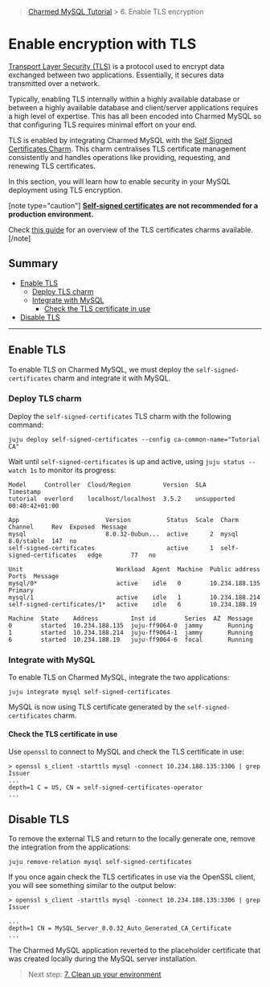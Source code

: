 > [Charmed MySQL Tutorial](/t/9922) > 6. Enable TLS encryption

# Enable encryption with TLS

[Transport Layer Security (TLS)](https://en.wikipedia.org/wiki/Transport_Layer_Security) is a protocol used to encrypt data exchanged between two applications. Essentially, it secures data transmitted over a network.

Typically, enabling TLS internally within a highly available database or between a highly available database and client/server applications requires a high level of expertise. This has all been encoded into Charmed MySQL so that configuring TLS requires minimal effort on your end.

TLS is enabled by integrating Charmed MySQL with the [Self Signed Certificates Charm](https://charmhub.io/self-signed-certificates). This charm centralises TLS certificate management consistently and handles operations like providing, requesting, and renewing TLS certificates.

In this section, you will learn how to enable security in your MySQL deployment using TLS encryption.

[note type="caution"]
**[Self-signed certificates](https://en.wikipedia.org/wiki/Self-signed_certificate) are not recommended for a production environment.**

Check [this guide](/t/11664) for an overview of the TLS certificates charms available. 
[/note]

## Summary
- [Enable TLS](#enable-tls)
  - [Deploy TLS charm](#deploy-tls-charm)
  - [Integrate with MySQL](#integrate-with-mysql)
    - [Check the TLS certificate in use](#check-the-tls-certificate-in-use)
- [Disable TLS ](#disable-tls)

---

## Enable TLS
To enable TLS on Charmed MySQL, we must deploy the `self-signed-certificates` charm and integrate it with MySQL.

### Deploy TLS charm
Deploy the `self-signed-certificates` TLS charm with the following command:
```shell
juju deploy self-signed-certificates --config ca-common-name="Tutorial CA"
```

Wait until `self-signed-certificates` is up and active, using `juju status --watch 1s` to monitor its progress:
```shell
Model     Controller  Cloud/Region         Version  SLA          Timestamp
tutorial  overlord    localhost/localhost  3.5.2    unsupported  00:40:42+01:00

App                        Version          Status  Scale  Charm                      Channel     Rev  Exposed  Message
mysql                      8.0.32-0ubun...  active      2  mysql                      8.0/stable  147  no
self-signed-certificates                    active      1  self-signed-certificates   edge        77   no

Unit                          Workload  Agent  Machine  Public address  Ports  Message
mysql/0*                      active    idle   0        10.234.188.135         Primary
mysql/1                       active    idle   1        10.234.188.214
self-signed-certificates/1*   active    idle   6        10.234.188.19

Machine  State    Address         Inst id        Series  AZ  Message
0        started  10.234.188.135  juju-ff9064-0  jammy       Running
1        started  10.234.188.214  juju-ff9064-1  jammy       Running
6        started  10.234.188.19   juju-ff9064-6  focal       Running
```

### Integrate with MySQL

To enable TLS on Charmed MySQL, integrate the two applications:
```shell
juju integrate mysql self-signed-certificates
```
MySQL is now using TLS certificate generated by the `self-signed-certificates` charm.

#### Check the TLS certificate in use
Use `openssl` to connect to MySQL and check the TLS certificate in use:
```shell
> openssl s_client -starttls mysql -connect 10.234.188.135:3306 | grep Issuer
...
depth=1 C = US, CN = self-signed-certificates-operator
...
```

## Disable TLS
To remove the external TLS and return to the locally generate one, remove the integration from the applications:
```shell
juju remove-relation mysql self-signed-certificates
```

If you once again check the TLS certificates in use via the OpenSSL client, you will see something similar to the output below:

```shell
> openssl s_client -starttls mysql -connect 10.234.188.135:3306 | grep Issuer
```

```shell
...
depth=1 CN = MySQL_Server_8.0.32_Auto_Generated_CA_Certificate
...
```
The Charmed MySQL application reverted to the placeholder certificate that was created locally during the MySQL server installation.

>Next step: [7. Clean up your environment](/t/9695)